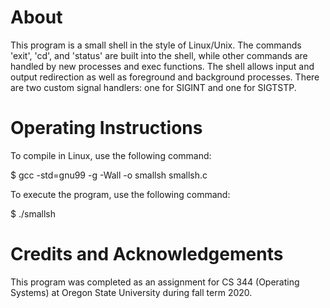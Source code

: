 
# About
This program is a small shell in the style of Linux/Unix. The commands 'exit', 'cd', and 'status' are built into the shell, while other commands are handled by new processes and exec functions. The shell allows input and output redirection as well as foreground and background processes. There are two custom signal handlers: one for SIGINT and one for SIGTSTP.

# Operating Instructions
To compile in Linux, use the following command:

$ gcc -std=gnu99 -g -Wall -o smallsh smallsh.c

To execute the program, use the following command:

$ ./smallsh

# Credits and Acknowledgements
This program was completed as an assignment for CS 344 (Operating Systems) at Oregon State University during fall term 2020.
